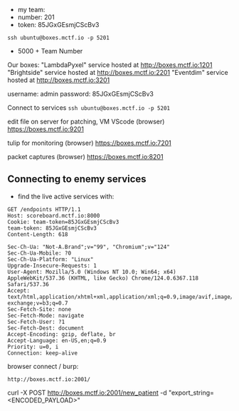 

- my team: 
- number: 201
- token: 85JGxGEsmjCScBv3 

`ssh ubuntu@boxes.mctf.io -p 5201` 

- 5000 + Team Number



Our boxes:
"LambdaPyxel" service hosted at http://boxes.mctf.io:1201
"Brightside" service hosted at http://boxes.mctf.io:2201
"Eventdim" service hosted at http://boxes.mctf.io:3201


username: admin 
password: 85JGxGEsmjCScBv3

Connect to services
 `ssh ubuntu@boxes.mctf.io -p 5201`

edit file on server for patching, VM VScode (browser)
https://boxes.mctf.io:9201

tulip for monitoring (browser)
https://boxes.mctf.io:7201 

packet captures (browser)
https://boxes.mctf.io:8201 




## Connecting to enemy services
- find the live active services with: 

```
GET /endpoints HTTP/1.1
Host: scoreboard.mctf.io:8000
Cookie: team-token=85JGxGEsmjCScBv3
team-token: 85JGxGEsmjCScBv3
Content-Length: 618

Sec-Ch-Ua: "Not-A.Brand";v="99", "Chromium";v="124"
Sec-Ch-Ua-Mobile: ?0
Sec-Ch-Ua-Platform: "Linux"
Upgrade-Insecure-Requests: 1
User-Agent: Mozilla/5.0 (Windows NT 10.0; Win64; x64) AppleWebKit/537.36 (KHTML, like Gecko) Chrome/124.0.6367.118 Safari/537.36
Accept: text/html,application/xhtml+xml,application/xml;q=0.9,image/avif,image/webp,image/apng,*/*;q=0.8,application/signed-exchange;v=b3;q=0.7
Sec-Fetch-Site: none
Sec-Fetch-Mode: navigate
Sec-Fetch-User: ?1
Sec-Fetch-Dest: document
Accept-Encoding: gzip, deflate, br
Accept-Language: en-US,en;q=0.9
Priority: u=0, i
Connection: keep-alive

```


browser connect / burp:

 `http://boxes.mctf.io:2001/` 


 curl -X POST http://boxes.mctf.io:2001/new_patient -d "export_string=<ENCODED_PAYLOAD>"

